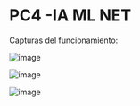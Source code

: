 # PC4 -IA ML NET

Capturas del funcionamiento:


![image](https://github.com/KristellFlores/PC4---MLAPP-NET/assets/93050644/6b724b4a-2161-4259-8598-4d2570c2c9d0)


![image](https://github.com/KristellFlores/PC4---MLAPP-NET/assets/93050644/55b10acb-0f11-4156-b5a3-4f0228471f33)


![image](https://github.com/KristellFlores/PC4---MLAPP-NET/assets/93050644/745541e7-f82f-4344-8b8d-c5c90d588338)


